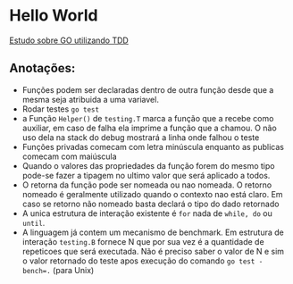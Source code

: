 # Hello World

[Estudo sobre GO utilizando TDD](https://larien.gitbook.io/aprenda-go-com-testes/primeiros-passos-com-go/ola-mundo)


## Anotações:

* Funções podem ser declaradas dentro de outra função desde que a mesma seja atribuida a uma variavel.
* Rodar testes `go test`
* a Função `Helper()` de `testing.T` marca a função que a recebe como auxiliar, em caso de falha ela imprime a função que a chamou. O não uso dela na stack do debug mostrará a linha onde falhou o teste
* Funções privadas comecam com letra minúscula enquanto as publicas comecam com maiúscula
* Quando o valores das propriedades da função forem do mesmo tipo pode-se fazer a tipagem no ultimo valor que será aplicado a todos. 
* O retorna da função pode ser nomeada ou nao nomeada. O retorno nomeado é geralmente utilizado quando o contexto nao está claro. Em caso se retorno não nomeado basta declará o tipo do dado retornado
* A unica estrutura de interação existente é `for` nada de `while, do` ou `until`.
* A linguagem já contem um mecanismo de benchmark. Em estrutura de interação `testing.B` fornece N que por sua vez é a quantidade de repeticoes que será executada. Não é preciso saber o valor de N e sim o valor retornado do teste apos execução do comando `go test -bench=.` (para Unix)